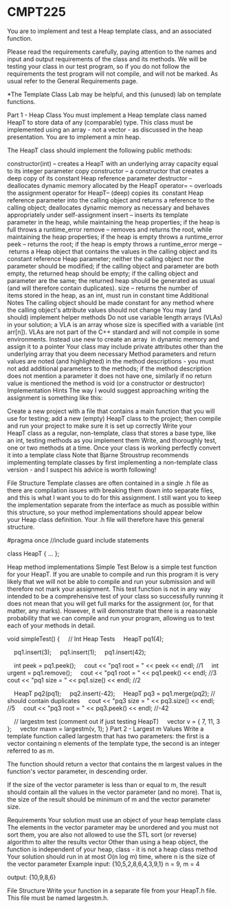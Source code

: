 # CMPT225
You are to implement and test a Heap template class, and an associated function. 

Please read the requirements carefully, paying attention to the names and input and output requirements of the class and its methods. We will be testing your class in our test program, so if you do not follow the requirements the test program will not compile, and will not be marked. As usual refer to the General Requirements page.

*The Template Class Lab may be helpful, and this (unused) lab on template functions.

Part 1 - Heap Class
You must implement a Heap template class named HeapT to store data of any (comparable) type. This class must be implemented using an array - not a vector - as discussed in the heap presentation. You are to implement a min heap.

The HeapT class should implement the following public methods:

constructor(int) – creates a HeapT with an underlying array capacity equal to its integer parameter
copy constructor – a constructor that creates a deep copy of its constant Heap reference parameter
destructor – deallocates dynamic memory allocated by the HeapT
operator= – overloads the assignment operator for HeapT– (deep) copies its  constant Heap reference parameter into the calling object and returns a reference to the calling object; deallocates dynamic memory as necessary and behaves appropriately under self-assignment
insert – inserts its template parameter in the heap, while maintaining the heap properties; if the heap is full throws a runtime_error
remove – removes and returns the root, while maintaining the heap properties; if the heap is empty throws a runtime_error
peek – returns the root; if the heap is empty throws a runtime_error
merge – returns a Heap object that contains the values in the calling object and its constant reference Heap parameter; neither the calling object nor the parameter should be modified; if the calling object and parameter are both empty, the returned heap should be empty; if the calling object and parameter are the same; the returned heap should be generated as usual (and will therefore contain duplicates).
size – returns the number of items stored in the heap, as an int, must run in constant time
Additional Notes
The calling object should be made constant for any method where the calling object's attribute values should not change
You may (and should) implement helper methods
Do not use variable length arrays (VLAs) in your solution; a VLA is an array whose size is specified with a variable (int arr[n]). VLAs are not part of the C++ standard and will not compile in some environments. Instead use new to create an array  in dynamic memory and assign it to a pointer
Your class may include private attributes other than the underlying array that you deem necessary
Method parameters and return values are noted (and highlighted) in the method descriptions - you must not add additional parameters to the methods; if the method description does not mention a parameter it does not have one, similarly if no return value is mentioned the method is void (or a constructor or destructor)
Implementation Hints
The way I would suggest approaching writing the assignment is something like this:

Create a new project with a file that contains a main function that you will use for testing; add a new (empty) HeapT class to the project; then compile and run your project to make sure it is set up correctly
Write your HeapT class as a regular, non-template, class that stores a base type, like an int, testing methods as you implement them
Write, and thoroughly test, one or two methods at a time.
Once your class is working perfectly convert it into a template class
Note that Bjarne Stroustrup recommends implementing template classes by first implementing a non-template class version - and I suspect his advice is worth following!

File Structure
Template classes are often contained in a single .h file as there are compilation issues with breaking them down into separate files, and this is what I want you to do for this assignment. I still want you to keep the implementation separate from the interface as much as possible within this structure, so your method implementations should appear below your Heap class definition. Your .h file will therefore have this general structure.

#pragma once //include guard
include statements

class HeapT
{
  …
};

Heap method implementations
Simple Test
Below is a simple test function for your HeapT. If you are unable to compile and run this program it is very likely that we will not be able to compile and run your submission and will therefore not mark your assignment. This test function is not in any way intended to be a comprehensive test of your class so successfully running it does not mean that you will get full marks for the assignment (or, for that matter, any marks). However, it will demonstrate that there is a reasonable probability that we can compile and run your program, allowing us to test each of your methods in detail.

void simpleTest()
{
    // Int Heap Tests
    HeapT<int> pq1(4);

    pq1.insert(3);
    pq1.insert(1);
    pq1.insert(42);

    int peek = pq1.peek();
    cout << "pq1 root = " << peek << endl; //1
    int urgent = pq1.remove();
    cout << "pq1 root = " << pq1.peek() << endl; //3
    cout << "pq1 size = " << pq1.size() << endl; //2

    HeapT<int> pq2(pq1);
    pq2.insert(-42);
    HeapT<int> pq3 = pq1.merge(pq2); // should contain duplicates
    cout << "pq3 size = " << pq3.size() << endl; //5
    cout << "pq3 root = " << pq3.peek() << endl; //-42

    // largestm test (comment out if just testing HeapT)
    vector<int> v = { 7, 11, 3 };
    vector<int> maxm = largestm<int>(v, 1);
}
Part 2 - Largest m Values
Write a template function called largestm that has two parameters: the first is a vector containing n elements of the template type, the second is an integer referred to as m.

The function should return a vector that contains the m largest values in the function's vector parameter, in descending order.

If the size of the vector parameter is less than or equal to m, the result should contain all the values in the vector parameter (and no more). That is,  the size of the result should be minimum of m and the vector parameter size.

Requirements
Your solution must use an object of your heap template class
The elements in the vector parameter may be unordered and you must not sort them, you are also not allowed to use the STL sort (or reverse) algorithm to alter the results vector
Other than using a heap object, the function is independent of your heap, class - it is not a heap class method
Your solution should run in at most O(n log m) time, where n is the size of the vector parameter
Example
input: {10,5,2,8,6,4,3,9,1} n = 9, m = 4

output: {10,9,8,6}

File Structure
Write your function in a separate file from your HeapT.h file. This file must be named largestm.h.

